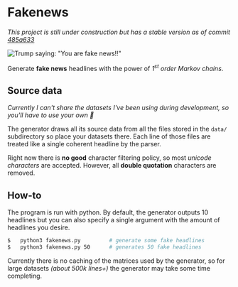 # Fakenews

_This project is still under construction but has a stable version as of commit  [485a633](https://github.com/remnestal/fakenews/commit/485a63302c1cc49bf8c66349948dde8793d3c4ef)_


![Trump saying: "You are fake news!!"](https://i.giphy.com/media/l0Iyau7QcKtKUYIda/giphy.gif "You are fake news!!")

Generate **fake news** headlines with the power of _1<sup>st</sup> order Markov chains_.

## Source data
_Currently I can't share the datasets I've been using during development, so you'll have to use your own 🐴_  

The generator draws all its source data from all the files stored in the `data/` subdirectory so place your datasets there. Each line of those files are treated like a single coherent headline by the parser.

Right now there is **no good** character filtering policy, so most _unicode characters_ are accepted. However, all **double quotation** characters are removed.

## How-to
The program is run with python. By default, the generator outputs 10 headlines but you can also specify a single argument with the amount of headlines you desire.
```sh
$   python3 fakenews.py         # generate some fake headlines
$   python3 fakenews.py 50      # generates 50 fake headlines
```
Currently there is no caching of the matrices used by the generator, so for large datasets _(about 500k lines+)_ the generator may take some time completing.
